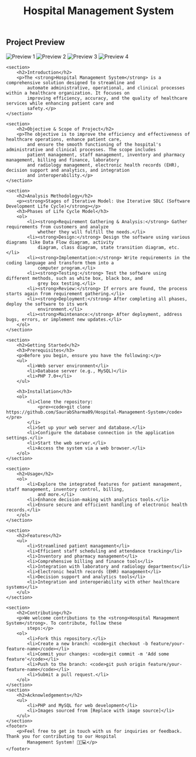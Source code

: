 <!DOCTYPE html>
<html lang="en">

<head>
    <title>Hospital Management System</title>
</head>
<body>
    <header>
        <h1>Hospital Management System</h1>
    </header>
    <section>
        <h2>Project Preview</h2>
        <div class="image-grid">
            <img src="https://github.com/SaurabSharma09/Hospital-Management-System/blob/main/Preview/image%20(1).png"
                alt="Preview 1">
            <img src="https://github.com/SaurabSharma09/Hospital-Management-System/blob/main/Preview/image.png"
                alt="Preview 2">
            <img src="https://github.com/SaurabSharma09/Hospital-Management-System/blob/main/Preview/image%20(3).png"
                alt="Preview 3">
            <img src="https://github.com/SaurabSharma09/Hospital-Management-System/blob/main/Preview/image%20(4).png"
                alt="Preview 4">
        </div>
    </section>

    <section>
        <h2>Introduction</h2>
        <p>The <strong>Hospital Management System</strong> is a comprehensive solution designed to streamline and
            automate administrative, operational, and clinical processes within a healthcare organization. It focuses on
            improving efficiency, accuracy, and the quality of healthcare services while enhancing patient care and
            safety.</p>
    </section>

    <section>
        <h2>Objective & Scope of Project</h2>
        <p>The objective is to improve the efficiency and effectiveness of healthcare operations, enhance patient care,
            and ensure the smooth functioning of the hospital's administrative and clinical processes. The scope includes
            patient management, staff management, inventory and pharmacy management, billing and finance, laboratory
            and radiology management, electronic health records (EHR), decision support and analytics, and integration
            and interoperability.</p>
    </section>

    <section>
        <h2>Analysis Methodology</h2>
        <p><strong>Stages of Iterative Model: Use Iterative SDLC (Software Development Life Cycle)</strong></p>
        <h3>Phases of Life Cycle Model</h3>
        <ol>
            <li><strong>Requirement Gathering & Analysis:</strong> Gather requirements from customers and analyze
                whether they will fulfill the needs.</li>
            <li><strong>Design:</strong> Design the software using various diagrams like Data Flow diagram, activity
                diagram, class diagram, state transition diagram, etc.</li>
            <li><strong>Implementation:</strong> Write requirements in the coding language and transform them into a
                computer program.</li>
            <li><strong>Testing:</strong> Test the software using different methods, such as white box, black box, and
                grey box testing.</li>
            <li><strong>Review:</strong> If errors are found, the process starts again from requirement gathering.</li>
            <li><strong>Deployment:</strong> After completing all phases, deploy the software to its work
                environment.</li>
            <li><strong>Maintenance:</strong> After deployment, address bugs, errors, or implement new updates.</li>
        </ol>
    </section>

    <section>
        <h2>Getting Started</h2>
        <h3>Prerequisites</h3>
        <p>Before you begin, ensure you have the following:</p>
        <ul>
            <li>Web server environment</li>
            <li>Database server (e.g., MySQL)</li>
            <li>PHP 7.0+</li>
        </ul>

        <h3>Installation</h3>
        <ol>
            <li>Clone the repository:
                <pre><code>git clone https://github.com/SaurabSharma09/Hospital-Management-System</code></pre>
            </li>
            <li>Set up your web server and database.</li>
            <li>Configure the database connection in the application settings.</li>
            <li>Start the web server.</li>
            <li>Access the system via a web browser.</li>
        </ol>
    </section>

    <section>
        <h2>Usage</h2>
        <ol>
            <li>Explore the integrated features for patient management, staff management, inventory control, billing,
                and more.</li>
            <li>Enhance decision-making with analytics tools.</li>
            <li>Ensure secure and efficient handling of electronic health records.</li>
        </ol>
    </section>

    <section>
        <h2>Features</h2>
        <ul>
            <li>Streamlined patient management</li>
            <li>Efficient staff scheduling and attendance tracking</li>
            <li>Inventory and pharmacy management</li>
            <li>Comprehensive billing and finance tools</li>
            <li>Integration with laboratory and radiology departments</li>
            <li>Electronic health records (EHR) management</li>
            <li>Decision support and analytics tools</li>
            <li>Integration and interoperability with other healthcare systems</li>
        </ul>
    </section>

    <section>
        <h2>Contributing</h2>
        <p>We welcome contributions to the <strong>Hospital Management System</strong>. To contribute, follow these
            steps:</p>
        <ol>
            <li>Fork this repository.</li>
            <li>Create a new branch: <code>git checkout -b feature/your-feature-name</code></li>
            <li>Commit your changes: <code>git commit -m 'Add some feature'</code></li>
            <li>Push to the branch: <code>git push origin feature/your-feature-name</code></li>
            <li>Submit a pull request.</li>
        </ol>
    </section>
    <section>
        <h2>Acknowledgements</h2>
        <ul>
            <li>PHP and MySQL for web development</li>
            <li>Images sourced from [Replace with image source]</li>
        </ul>
    </section>
    <footer>
        <p>Feel free to get in touch with us for inquiries or feedback. Thank you for contributing to our Hospital
            Management System! 🏥🌐💻</p>
    </footer>
</body>
</html>
